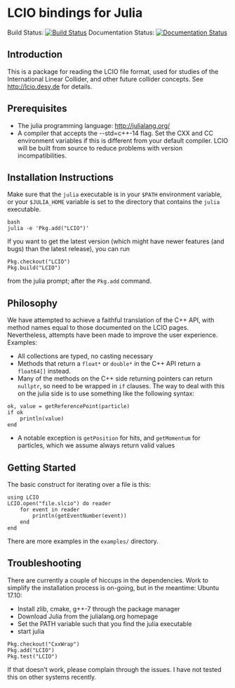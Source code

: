 LCIO bindings for Julia
=======================
Build Status: [![Build Status](https://travis-ci.com/jstrube/LCIO.jl.svg?branch=master)](https://travis-ci.com/jstrube/LCIO.jl)
Documentation Status: [![Documentation Status](https://readthedocs.org/projects/lciojl/badge/?version=latest)](https://lciojl.readthedocs.io/en/latest/?badge=latest)


Introduction
------------
This is a package for reading the LCIO file format, used for studies of the International Linear Collider, and other future collider concepts. See http://lcio.desy.de for details.

Prerequisites
-------------
 - The julia programming language: http://julialang.org/
 - A compiler that accepts the --std=c++-14 flag. Set the CXX and CC environment variables if this is different from your default compiler.
LCIO will be built from source to reduce problems with version incompatibilities.


Installation Instructions
-------------------------
Make sure that the `julia` executable is in your `$PATH` environment variable, or your `$JULIA_HOME` variable is set to the directory that contains the `julia` executable. 
```
bash
julia -e 'Pkg.add("LCIO")'
```

If you want to get the latest version (which might have newer features (and bugs) than the latest release), you can run
```
Pkg.checkout("LCIO")
Pkg.build("LCIO")
```
from the julia prompt; after the `Pkg.add` command.


Philosophy
----------
We have attempted to achieve a faithful translation of the C++ API, with method names equal to those documented on the LCIO pages. Nevertheless, attempts have been made to improve the user experience.
Examples:
 - All collections are typed, no casting necessary
 - Methods that return a `float*` or `double*` in the C++ API return a `float64[]` instead.
 - Many of the methods on the C++ side returning pointers can return `nullptr`, so need to be wrapped in `if` clauses. The way to deal with this on the julia side is to use something like the following syntax:

 ```
 ok, value = getReferencePoint(particle)
 if ok
     println(value)
end
```
 - A notable exception is `getPosition` for hits, and `getMomentum` for particles, which we assume always return valid values

Getting Started
---------------
The basic construct for iterating over a file is this:
```
using LCIO
LCIO.open("file.slcio") do reader
    for event in reader
        println(getEventNumber(event))
    end
end
```
There are more examples in the `examples/` directory.

Troubleshooting
---------------
There are currently a couple of hiccups in the dependencies. Work to simplify the installation process is on-going, but in the meantime:
Ubuntu 17.10:
 - Install zlib, cmake, g++-7 through the package manager
 - Download Julia from the julialang.org homepage
 - Set the PATH variable such that you find the julia executable
 - start julia
 ```Pkg.add("CxxWrap")
 Pkg.checkout("CxxWrap")
 Pkg.add("LCIO")
 Pkg.test("LCIO")
 ```
If that doesn't work, please complain through the issues. I have not tested this on other systems recently.
